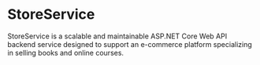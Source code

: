 # StoreService
StoreService is a scalable and maintainable ASP.NET Core Web API backend service designed to support an e-commerce platform specializing in selling books and online courses.

